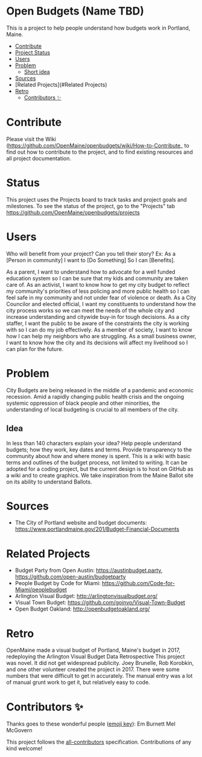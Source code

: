 # Open Budgets (Name TBD)

This is a project to help people understand how budgets work in Portland, Maine. 

<!-- TOC -->

- [Contribute](#Contribute)
- [Project Status](#Status)
- [Users](#UserS)
- [Problem](#Problem)
    - [Short idea](##Idea) 
- [Sources](#sources)
- [Related Projects](#Related Projects)
- [Retro](#retro)
    - [Contributors ✨](#contributors)

<!-- /TOC -->

# Contribute
Please visit the Wiki (https://github.com/OpenMaine/openbudgets/wiki/How-to-Contribute_ to find out how to contribute to the project, and to find existing resources and all project documentation.

# Status
This project uses the Projects board to track tasks and project goals and milestones. To see the status of the project, go to the "Projects" tab https://github.com/OpenMaine/openbudgets/projects

# Users 
Who will benefit from your project? Can you tell their story?
Ex: As a [Person in community] I want to [Do Something] So I can [Benefits].

As a parent, I want to understand how to advocate for a well funded education system so I can be sure that my kids and community are taken care of.
As an activist, I want to know how to get my city budget to reflect my community's priorities of less policing and more public health so I can feel safe in my community and not under fear of violence or death.
As a City Councilor and elected official, I want my constituents to understand how the city process works so we can meet the needs of the whole city and increase understanding and citywide buy-in for tough decisions.
As a city staffer, I want the public to be aware of the constraints the city is working with so I can do my job effectively.
As a member of society, I want to know how I can help my neighbors who are struggling.
As a small business owner, I want to know how the city and its decisions will affect my livelihood so I can plan for the future.

# Problem
City Budgets are being released in the middle of a pandemic and economic recession. Amid a rapidly changing public health crisis and the ongoing systemic oppression of black people and other minorities, the understanding of local budgeting is crucial to all members of the city.

## Idea
In less than 140 characters explain your idea?
Help people understand budgets; how they work, key dates and terms. Provide transparency to the community about how and where money is spent. This is a wiki with basic terms and outlines of the budget process, not limited to writing. It can be adopted for a coding project, but the current design is to host on GitHub as a wiki and to create graphics. We take inspiration from the Maine Ballot site on its ability to understand Ballots.

# Sources
- The City of Portland website and budget documents: https://www.portlandmaine.gov/201/Budget-Financial-Documents

# Related Projects

- Budget Party from Open Austin: https://austinbudget.party, https://github.com/open-austin/budgetparty
- People Budget by Code for Miami: https://github.com/Code-for-Miami/peoplebudget
- Arlington Visual Budget: http://arlingtonvisualbudget.org/
- Visual Town Budget: https://github.com/goinvo/Visual-Town-Budget
- Open Budget Oakland: http://openbudgetoakland.org/

# Retro
OpenMaine made a visual budget of Portland, Maine's budget in 2017, redeploying the Arlington Visual Budget Data
Retrospective
This project was novel. It did not get widespread publicity. Joey Brunelle, Rob Korobkin, and one other volunteer created the project in 2017. There were some numbers that were difficult to get in accurately. The manual entry was a lot of manual grunt work to get it, but relatively easy to code.

# Contributors ✨

Thanks goes to these wonderful people ([emoji key](https://allcontributors.org/docs/en/emoji-key)):
Em Burnett
Mel McGovern
<!-- ALL-CONTRIBUTORS-LIST:START - Do not remove or modify this section -->
<!-- prettier-ignore-start -->
<!-- markdownlint-disable -->
<!-- markdownlint-enable -->
<!-- prettier-ignore-end -->
<!-- ALL-CONTRIBUTORS-LIST:END -->

This project follows the [all-contributors](https://github.com/all-contributors/all-contributors) specification. Contributions of any kind welcome!

